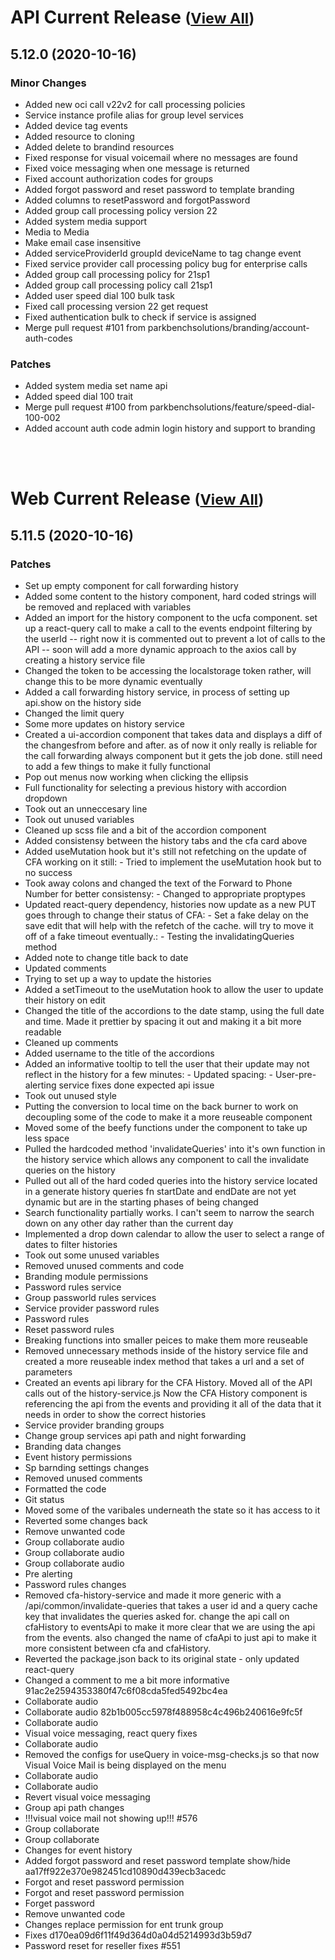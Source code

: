 
# API Current Release <small>([View All](/API.md))</small>
## 5.12.0 (2020-10-16)
### Minor Changes 

- Added new oci call v22v2 for call processing policies
- Service instance profile alias for group level services
- Added device tag events
- Added resource to cloning
- Added delete to brandind resources
- Fixed response for visual voicemail where no messages are found
- Fixed voice messaging when one message is returned
- Fixed account authorization codes for groups
- Added forgot password and reset password to template branding
- Added columns to resetPassword and forgotPassword
- Added group call processing policy version 22
- Added system media support
- Media to Media
- Make email case insensitive
- Added serviceProviderId groupId deviceName to tag change event
- Fixed service provider call processing policy bug for enterprise calls
- Added group call processing policy for 21sp1
- Added group call processing policy call 21sp1
- Added user speed dial 100 bulk task
- Fixed call processing version 22 get request
- Fixed authentication bulk to check if service is assigned
- Merge pull request #101 from parkbenchsolutions/branding/account-auth-codes

### Patches 

- Added system media set name api
- Added speed dial 100 trait
- Merge pull request #100 from parkbenchsolutions/feature/speed-dial-100-002
- Added account auth code admin login history and support to branding

<br><br>
# Web Current Release <small>([View All](/Web.md))</small>
## 5.11.5 (2020-10-16)
### Patches 

- Set up empty component for call forwarding history
- Added some content to the history component, hard coded strings  will be removed and replaced with variables
- Added an import for the history component to the ucfa component. set up a react-query call to make a call to the events endpoint filtering by the userId -- right now it is commented out to prevent a lot of calls to the API -- soon will add a more dynamic approach to the axios call by creating a history service file
- Changed the token to be accessing the localstorage token rather, will change this to be more dynamic eventually
- Added a call forwarding history service, in process of setting up api.show on the history side
- Changed the limit query
- Some more updates on history service
- Created a ui-accordion component that takes data and displays a diff of the changesfrom before and after. as of now it only really is reliable for the call forwarding always component but it gets the job done. still need to add a few things to make it fully functional
- Pop out menus now working when clicking the ellipsis
- Full functionality for selecting a previous history with accordion dropdown
- Took out an unneccesary line
- Took out unused variables
- Cleaned up scss file and a bit of the accordion component
- Added consistensy between the history tabs and the cfa card above
- Added useMutation hook but it&#39;s still not refetching on the update of CFA working on it still: - Tried to implement the useMutation hook but to no success
- Took away colons and changed the text of the Forward to Phone Number for better consistensy: - Changed to appropriate proptypes
- Updated react-query dependency, histories now update as a new PUT goes through to change their status of CFA: - Set a fake delay on the save edit that will help with the refetch of the cache. will try to move it off of a fake timeout eventually.: - Testing the invalidatingQueries method
- Added note to change title back to date
- Updated comments
- Trying to set up a way to update the histories
- Added a setTimeout to the useMutation hook to allow the user to update their history on edit
- Changed the title of the accordions to the date stamp, using the full date and time. Made it prettier by spacing it out and making it a bit more readable
- Cleaned up comments
- Added username to the title of the accordions
- Added an informative tooltip to tell the user that their update may not reflect in the history for a few minutes: - Updated spacing: - User-pre-alerting service fixes done expected api issue
- Took out unused style
- Putting the conversion to local time on the back burner to work on decoupling some of the code to make it a more reuseable component
- Moved some of the beefy functions under the component to take up less space
- Pulled the hardcoded method &#39;invalidateQueries&#39; into it&#39;s own function in the history service which allows any component to call the invalidate queries on the history
- Pulled out all of the hard coded queries into the history service located in a generate history queries fn startDate and endDate are not yet dynamic but are in the starting phases of being changed
- Search functionality partially works. I can&#39;t seem to narrow the search down on any other day rather than the current day
- Implemented a drop down calendar to allow the user to select a range of dates to filter histories
- Took out some unused variables
- Removed unused comments and code
- Branding module permissions
- Password rules service
- Group passworld rules services
- Service provider password rules
- Password rules
- Reset password rules
- Breaking functions into smaller peices to make them more reuseable
- Removed unnecessary methods inside of the history service file and created a more reuseable index method that takes a url and a set of parameters
- Created an events api library for the CFA History. Moved all of the API calls out of the history-service.js Now the CFA History component is referencing the api from the events and providing it all of the data that it needs in order to show the correct histories
- Service provider branding groups
- Change group services api path and night forwarding
- Branding data changes
- Event history permissions
- Sp barnding settings changes
- Removed unused comments
- Formatted the code
- Git status
- Moved some of the varibales underneath the state so it has access to it
- Reverted some changes back
- Remove unwanted code
- Group collaborate audio
- Group collaborate audio
- Group collaborate audio
- Pre alerting
- Password rules changes
- Removed cfa-history-service and made it more generic with a /api/common/invalidate-queries that takes a user id and a query cache key that invalidates the queries asked for. change the api call on cfaHistory to eventsApi to make it more clear that we are using the api from the events. also changed the name of cfaApi to just api to make it more consistent between cfa and cfaHistory.
- Reverted the package.json back to its original state - only updated react-query
- Changed a comment to me a bit more informative
91ac2e2594353380f47c6f08cda5fed5492bc4ea
- Collaborate audio
- Collaborate audio
82b1b005cc5978f488958c4c496b240616e9fc5f
- Collaborate audio
- Visual voice messaging, react query fixes
- Collaborate audio
- Removed the configs for useQuery in voice-msg-checks.js so that now Visual Voice Mail is being displayed on the menu
- Collaborate audio
- Collaborate audio
- Revert visual voice messaging
- Group api path changes
- !!!visual voice mail not showing up!!! #576
- Group collaborate
- Group collaborate
- Changes for event history
- Added forgot password and reset password template show/hide
aa17ff922e370e982451cd10890d439ecb3acedc
- Forgot and reset password permission
- Forgot and reset password permission
- Forget password
- Remove unwanted code
- Changes replace permission for ent trunk group
- Fixes
d170ea09d6f11f49d364d0a04d5214993d3b59d7
- Password reset for reseller fixes #551


  